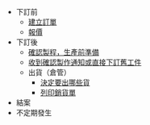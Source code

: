 * 下訂前
    * [建立訂單](../../before_order/setup.md)
    * [報價](../../before_order/quote.md)
* 下訂後
    * [確認製程，生產前準備](../../after_order/prepare.md)
    * [收到確認製作通知或直接下訂舊工件](../../after_order/receive.md)
    * 出貨（倉管）
        * [決定要出哪些貨](../../after_order/shipping.md#1-)
        * [列印銷貨單](../../after_order/shipping.md#2-)
* 結案
* 不定期發生